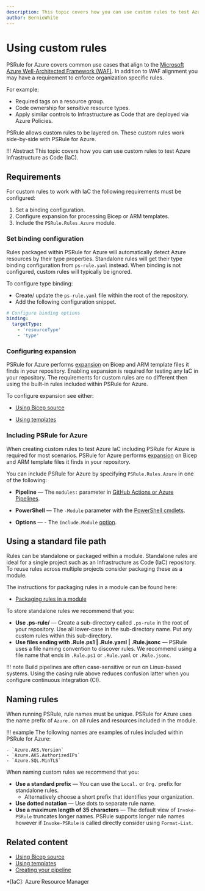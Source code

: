 ```yaml
---
description: This topic covers how you can use custom rules to test Azure Infrastructure as Code.
author: BernieWhite
---
```


# Using custom rules

PSRule for Azure covers common use cases that align to the [Microsoft Azure Well-Architected Framework (WAF)][1].
In addition to WAF alignment you may have a requirement to enforce organization specific rules.

For example:

- Required tags on a resource group.
- Code ownership for sensitive resource types.
- Apply similar controls to Infrastructure as Code that are deployed via Azure Policies.

PSRule allows custom rules to be layered on.
These custom rules work side-by-side with PSRule for Azure.

  [1]: https://learn.microsoft.com/azure/well-architected/

!!! Abstract
    This topic covers how you can use custom rules to test Azure Infrastructure as Code (IaC).

## Requirements

For custom rules to work with IaC the following requirements must be configured:

1. Set a binding configuration.
2. Configure expansion for processing Bicep or ARM templates.
3. Include the `PSRule.Rules.Azure` module.

### Set binding configuration

Rules packaged within PSRule for Azure will automatically detect Azure resources by their type properties.
Standalone rules will get their type binding configuration from `ps-rule.yaml` instead.
When binding is not configured, custom rules will typically be ignored.

To configure type binding:

- Create/ update the `ps-rule.yaml` file within the root of the repository.
- Add the following configuration snippet.

```yaml title="ps-rule.yaml"
# Configure binding options
binding:
  targetType:
    - 'resourceType'
    - 'type'
```

### Configuring expansion

PSRule for Azure performs [expansion][2] on Bicep and ARM template files it finds in your repository.
Enabling expansion is required for testing any IaC in your repository.
The requirements for custom rules are no different then using the built-in rules included within PSRule for Azure.

To configure expansion see either:

- [Using Bicep source](../using-bicep.md)
- [Using templates](../using-templates.md)

  [2]: ../faq.md#what-is-expansion

### Including PSRule for Azure

When creating custom rules to test Azure IaC including PSRule for Azure is required for most scenarios.
PSRule for Azure performs [expansion][2] on Bicep and ARM template files it finds in your repository.

You can include PSRule for Azure by specifying `PSRule.Rules.Azure` in one of the following:

- **Pipeline** &mdash; The `modules:` parameter in [GitHub Actions or Azure Pipelines][3].
- **PowerShell** &mdash; The `-Module` parameter with the [PowerShell cmdlets][4].
- **Options** &mdash; - The `Include.Module` [option][5].

  [3]: ../creating-your-pipeline.md
  [4]: ../creating-your-pipeline.md
  [5]: https://microsoft.github.io/PSRule/v2/concepts/PSRule/en-US/about_PSRule_Options/#includemodule

## Using a standard file path

Rules can be standalone or packaged within a module.
Standalone rules are ideal for a single project such as an Infrastructure as Code (IaC) repository.
To reuse rules across multiple projects consider packaging these as a module.

The instructions for packaging rules in a module can be found here:

- [Packaging rules in a module][6]

To store standalone rules we recommend that you:

- **Use .ps-rule/** &mdash; Create a sub-directory called `.ps-rule` in the root of your repository.
  Use all lower-case in the sub-directory name.
  Put any custom rules within this sub-directory.
- **Use files ending with .Rule.ps1 | .Rule.yaml | .Rule.jsonc** &mdash;
  PSRule uses a file naming convention to discover rules.
  We recommend using a file name that ends in `.Rule.ps1` or `.Rule.yaml` or `.Rule.jsonc`.

!!! note
    Build pipelines are often case-sensitive or run on Linux-based systems.
    Using the casing rule above reduces confusion latter when you configure continuous integration (CI).

  [6]: https://microsoft.github.io/PSRule/stable/authoring/packaging-rules/

## Naming rules

When running PSRule, rule names must be unique.
PSRule for Azure uses the name prefix of `Azure.` on all rules and resources included in the module.

!!! example
    The following names are examples of rules included within PSRule for Azure:

    - `Azure.AKS.Version`
    - `Azure.AKS.AuthorizedIPs`
    - `Azure.SQL.MinTLS`

When naming custom rules we recommend that you:

- **Use a standard prefix** &mdash; You can use the `Local.` or `Org.` prefix for standalone rules.
  - Alternatively choose a short prefix that identifies your organization.
- **Use dotted notation** &mdash; Use dots to separate rule name.
- **Use a maximum length of 35 characters** &mdash; The default view of `Invoke-PSRule` truncates longer names.
  PSRule supports longer rule names however if `Invoke-PSRule` is called directly consider using `Format-List`.

## Related content

- [Using Bicep source](../using-bicep.md)
- [Using templates](../using-templates.md)
- [Creating your pipeline](../creating-your-pipeline.md)

*[IaC]: Azure Resource Manager
